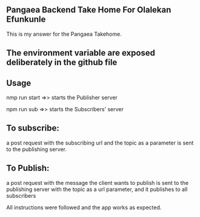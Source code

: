 ##  Pangaea Backend Take Home For Olalekan Efunkunle

This is my answer for the Pangaea Takehome.


## The environment variable are exposed deliberately in the github file 


## Usage
nmp run start =>> starts the Publisher server

npm run sub =>> starts the Subscribers' server

##  To subscribe:
a post request with the subscribing url and the topic as a parameter is sent to the publishing server.

## To Publish:
a post request with the message the client wants to publish is sent to the publishing server with the topic as a url parameter, and it publishes to all subscribers



All instructions were followed and the app works as expected.
